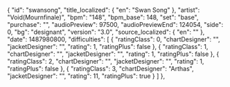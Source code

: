 {
      "id": "swansong",
      "title_localized": {
        "en": "Swan Song"
      },
      "artist": "Void(Mournfinale)",
      "bpm": "148",
      "bpm_base": 148,
      "set": "base",
      "purchase": "",
      "audioPreview": 97500,
      "audioPreviewEnd": 124054,
      "side": 0,
      "bg": "designant",
      "version": "3.0",
      "source_localized": {
        "en": ""
      },
      "date": 1487980800,
      "difficulties": [
        {
          "ratingClass": 0,
          "chartDesigner": "",
          "jacketDesigner": "",
          "rating": 1,
          "ratingPlus": false
        },
        {
          "ratingClass": 1,
          "chartDesigner": "",
          "jacketDesigner": "",
          "rating": 1,
          "ratingPlus": false
        },
        {
          "ratingClass": 2,
          "chartDesigner": "",
          "jacketDesigner": "",
          "rating": 1,
          "ratingPlus": false
        },
        {
          "ratingClass": 3,
          "chartDesigner": "Arthas",
          "jacketDesigner": "",
          "rating": 11,
          "ratingPlus": true
        }
      ]
    },